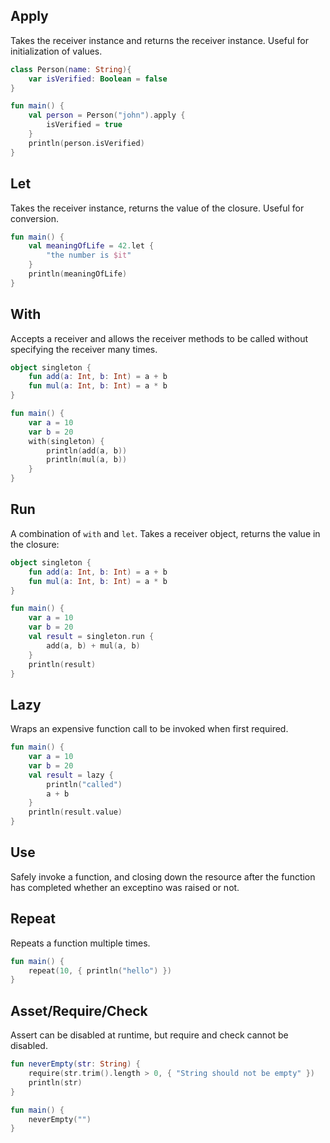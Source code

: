 ## Apply

Takes the receiver instance and returns the receiver instance. Useful for initialization of values.

```kotlin
class Person(name: String){
	var isVerified: Boolean = false
}

fun main() {
    val person = Person("john").apply {
        isVerified = true
    }
	println(person.isVerified)    
}
```

## Let

Takes the receiver instance, returns the value of the closure. Useful for conversion.

```kotlin
fun main() {
    val meaningOfLife = 42.let {
		"the number is $it"
    }
    println(meaningOfLife)
}
```

## With

Accepts a receiver and allows the receiver methods to be called without specifying the receiver many times.

```kotlin
object singleton {
    fun add(a: Int, b: Int) = a + b
    fun mul(a: Int, b: Int) = a * b
}

fun main() {
    var a = 10
    var b = 20
    with(singleton) {
		println(add(a, b))
        println(mul(a, b))
    }
}
```

## Run

A combination of `with` and `let`. Takes a receiver object, returns the value in the closure:

```kotlin
object singleton {
    fun add(a: Int, b: Int) = a + b
    fun mul(a: Int, b: Int) = a * b
}

fun main() {
    var a = 10
    var b = 20
    val result = singleton.run {
		add(a, b) + mul(a, b)
    }
    println(result)
}
```

## Lazy

Wraps an expensive function call to be invoked when first required.

```kotlin
fun main() {
    var a = 10
    var b = 20
    val result = lazy {
        println("called")
		a + b
    }
    println(result.value)
}
```

## Use
Safely invoke a function, and closing down the resource after the function has completed whether an exceptino was raised or not.

## Repeat

Repeats a function multiple times.

```kotlin
fun main() {
    repeat(10, { println("hello") })
}
```

## Asset/Require/Check

Assert can be disabled at runtime, but require and check cannot be disabled.

```kotlin
fun neverEmpty(str: String) {
    require(str.trim().length > 0, { "String should not be empty" })
    println(str)
}

fun main() {
	neverEmpty("")
}
```
